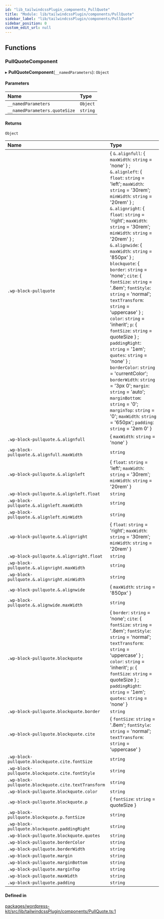 ```yaml
---
id: "lib_tailwindcssPlugin_components_PullQuote"
title: "Module: lib/tailwindcssPlugin/components/PullQuote"
sidebar_label: "lib/tailwindcssPlugin/components/PullQuote"
sidebar_position: 0
custom_edit_url: null
---
```


## Functions

### PullQuoteComponent

▸ **PullQuoteComponent**(`__namedParameters`): `Object`

#### Parameters

| Name | Type |
| :------ | :------ |
| `__namedParameters` | `Object` |
| `__namedParameters.quoteSize` | `string` |

#### Returns

`Object`

| Name | Type |
| :------ | :------ |
| `.wp-block-pullquote` | { `&.alignfull`: { `maxWidth`: `string` = 'none' } ; `&.alignleft`: { `float`: `string` = 'left'; `maxWidth`: `string` = '30rem'; `minWidth`: `string` = '20rem' } ; `&.alignright`: { `float`: `string` = 'right'; `maxWidth`: `string` = '30rem'; `minWidth`: `string` = '20rem' } ; `&.alignwide`: { `maxWidth`: `string` = '850px' } ; `blockquote`: { `border`: `string` = 'none'; `cite`: { `fontSize`: `string` = '.8em'; `fontStyle`: `string` = 'normal'; `textTransform`: `string` = 'uppercase' } ; `color`: `string` = 'inherit'; `p`: { `fontSize`: `string` = quoteSize } ; `paddingRight`: `string` = '1em'; `quotes`: `string` = 'none' } ; `borderColor`: `string` = 'currentColor'; `borderWidth`: `string` = '3px 0'; `margin`: `string` = 'auto'; `marginBottom`: `string` = '0'; `marginTop`: `string` = '0'; `maxWidth`: `string` = '650px'; `padding`: `string` = '2em 0' } |
| `.wp-block-pullquote.&.alignfull` | { `maxWidth`: `string` = 'none' } |
| `.wp-block-pullquote.&.alignfull.maxWidth` | `string` |
| `.wp-block-pullquote.&.alignleft` | { `float`: `string` = 'left'; `maxWidth`: `string` = '30rem'; `minWidth`: `string` = '20rem' } |
| `.wp-block-pullquote.&.alignleft.float` | `string` |
| `.wp-block-pullquote.&.alignleft.maxWidth` | `string` |
| `.wp-block-pullquote.&.alignleft.minWidth` | `string` |
| `.wp-block-pullquote.&.alignright` | { `float`: `string` = 'right'; `maxWidth`: `string` = '30rem'; `minWidth`: `string` = '20rem' } |
| `.wp-block-pullquote.&.alignright.float` | `string` |
| `.wp-block-pullquote.&.alignright.maxWidth` | `string` |
| `.wp-block-pullquote.&.alignright.minWidth` | `string` |
| `.wp-block-pullquote.&.alignwide` | { `maxWidth`: `string` = '850px' } |
| `.wp-block-pullquote.&.alignwide.maxWidth` | `string` |
| `.wp-block-pullquote.blockquote` | { `border`: `string` = 'none'; `cite`: { `fontSize`: `string` = '.8em'; `fontStyle`: `string` = 'normal'; `textTransform`: `string` = 'uppercase' } ; `color`: `string` = 'inherit'; `p`: { `fontSize`: `string` = quoteSize } ; `paddingRight`: `string` = '1em'; `quotes`: `string` = 'none' } |
| `.wp-block-pullquote.blockquote.border` | `string` |
| `.wp-block-pullquote.blockquote.cite` | { `fontSize`: `string` = '.8em'; `fontStyle`: `string` = 'normal'; `textTransform`: `string` = 'uppercase' } |
| `.wp-block-pullquote.blockquote.cite.fontSize` | `string` |
| `.wp-block-pullquote.blockquote.cite.fontStyle` | `string` |
| `.wp-block-pullquote.blockquote.cite.textTransform` | `string` |
| `.wp-block-pullquote.blockquote.color` | `string` |
| `.wp-block-pullquote.blockquote.p` | { `fontSize`: `string` = quoteSize } |
| `.wp-block-pullquote.blockquote.p.fontSize` | `string` |
| `.wp-block-pullquote.blockquote.paddingRight` | `string` |
| `.wp-block-pullquote.blockquote.quotes` | `string` |
| `.wp-block-pullquote.borderColor` | `string` |
| `.wp-block-pullquote.borderWidth` | `string` |
| `.wp-block-pullquote.margin` | `string` |
| `.wp-block-pullquote.marginBottom` | `string` |
| `.wp-block-pullquote.marginTop` | `string` |
| `.wp-block-pullquote.maxWidth` | `string` |
| `.wp-block-pullquote.padding` | `string` |

#### Defined in

[packages/wordpress-kit/src/lib/tailwindcssPlugin/components/PullQuote.ts:1](https://github.com/CobyPear/decoupled-kit-js/blob/1d4dd35e/packages/wordpress-kit/src/lib/tailwindcssPlugin/components/PullQuote.ts#L1)
